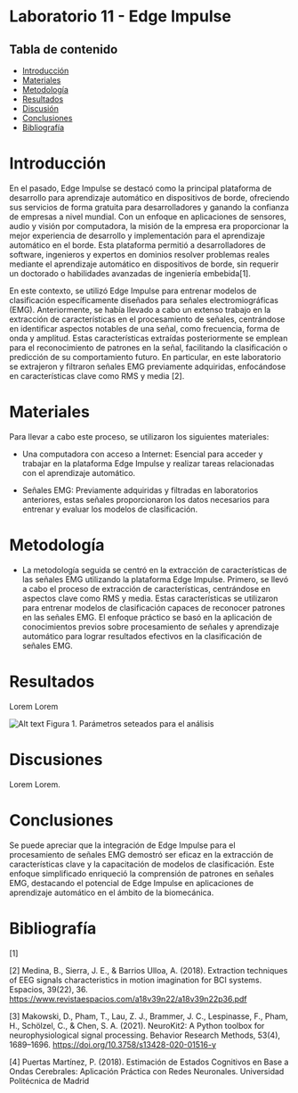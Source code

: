 # Laboratorio 11 - Edge Impulse

## Tabla de contenido
- [Introducción](#Introducción)
- [Materiales](#Materiales)
- [Metodología](#Metodología)
- [Resultados](#Resultados)
- [Discusión](#Discusión)
- [Conclusiones](#Conclusiones) 
- [Bibliografía](#Bibliografía)

# Introducción
En el pasado, Edge Impulse se destacó como la principal plataforma de desarrollo para aprendizaje automático en dispositivos de borde, ofreciendo sus servicios de forma gratuita para desarrolladores y ganando la confianza de empresas a nivel mundial. Con un enfoque en aplicaciones de sensores, audio y visión por computadora, la misión de la empresa era proporcionar la mejor experiencia de desarrollo y implementación para el aprendizaje automático en el borde. Esta plataforma permitió a desarrolladores de software, ingenieros y expertos en dominios resolver problemas reales mediante el aprendizaje automático en dispositivos de borde, sin requerir un doctorado o habilidades avanzadas de ingeniería embebida[1].

En este contexto, se utilizó Edge Impulse para entrenar modelos de clasificación específicamente diseñados para señales electromiográficas (EMG). Anteriormente, se había llevado a cabo un extenso trabajo en la extracción de características en el procesamiento de señales, centrándose en identificar aspectos notables de una señal, como frecuencia, forma de onda y amplitud. Estas características extraídas posteriormente se emplean para el reconocimiento de patrones en la señal, facilitando la clasificación o predicción de su comportamiento futuro. En particular, en este laboratorio se extrajeron y filtraron señales EMG previamente adquiridas, enfocándose en características clave como RMS y media [2].

# Materiales
Para llevar a cabo este proceso, se utilizaron los siguientes materiales:

- Una computadora con acceso a Internet: Esencial para acceder y trabajar en la plataforma Edge Impulse y realizar tareas relacionadas con el aprendizaje automático.

- Señales EMG: Previamente adquiridas y filtradas en laboratorios anteriores, estas señales proporcionaron los datos necesarios para entrenar y evaluar los modelos de clasificación.

# Metodología
- La metodología seguida se centró en la extracción de características de las señales EMG utilizando la plataforma Edge Impulse. Primero, se llevó a cabo el proceso de extracción de características, centrándose en aspectos clave como RMS y media. Estas características se utilizaron para entrenar modelos de clasificación capaces de reconocer patrones en las señales EMG. El enfoque práctico se basó en la aplicación de conocimientos previos sobre procesamiento de señales y aprendizaje automático para lograr resultados efectivos en la clasificación de señales EMG.

# Resultados
Lorem Lorem 

![Alt text](<[imagen/sa_settings.png](https://github.com/daang04/Intro_se-ales/blob/7f425d37049a6928c351b2a3a4a4b98473273836/imagen/sa_settings.png)>) 
   Figura 1. Parámetros seteados para el análisis

# Discusiones
Lorem Lorem.

# Conclusiones
Se puede apreciar que la integración de Edge Impulse para el procesamiento de señales EMG demostró ser eficaz en la extracción de características clave y la capacitación de modelos de clasificación. Este enfoque simplificado enriqueció la comprensión de patrones en señales EMG, destacando el potencial de Edge Impulse en aplicaciones de aprendizaje automático en el ámbito de la biomecánica.

# Bibliografía
[1] 

[2] Medina, B., Sierra, J. E., & Barrios Ulloa, A. (2018). Extraction techniques of EEG signals characteristics in motion imagination for BCI systems. Espacios, 39(22), 36. https://www.revistaespacios.com/a18v39n22/a18v39n22p36.pdf

[3] Makowski, D., Pham, T., Lau, Z. J., Brammer, J. C., Lespinasse, F., Pham, H.,
Schölzel, C., & Chen, S. A. (2021). NeuroKit2: A Python toolbox for neurophysiological signal processing.
Behavior Research Methods, 53(4), 1689–1696. https://doi.org/10.3758/s13428-020-01516-y

[4] Puertas Martínez, P. (2018). Estimación de Estados Cognitivos en Base a Ondas Cerebrales: Aplicación Práctica con Redes Neuronales. Universidad Politécnica de Madrid
